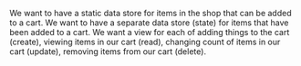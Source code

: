 We want to have a static data store for items in the shop that can be added to a cart. We want to have a separate data store (state) for items that have been added to a cart. We want a view for each of adding things to the cart (create), viewing items in our cart (read), changing count of items in our cart (update), removing items from our cart (delete).